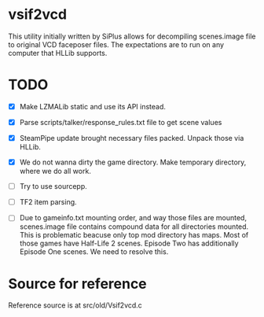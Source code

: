 # vsif2vcd

This utility initially written by SiPlus allows for decompiling scenes.image file to original VCD faceposer files.
The expectations are to run on any computer that HLLib supports.


# TODO
- [X] Make LZMALib static and use its API instead.
- [X] Parse scripts/talker/response_rules.txt file to get scene values
- [X] SteamPipe update brought necessary files packed. Unpack those via HLLib.
- [X] We do not wanna dirty the game directory. Make temporary directory, where we do all work.
- [ ] Try to use sourcepp.
- [ ] TF2 item parsing.
- [ ] Due to gameinfo.txt mounting order, and way those files are mounted, scenes.image file contains compound data for all directories mounted. This is problematic beacuse only top mod directory has maps. Most of those games have Half-Life 2 scenes. Episode Two has additionally Episode One scenes. We need to resolve this.


# Source for reference
Reference source is at src/old/Vsif2vcd.c
